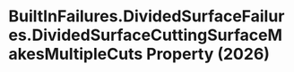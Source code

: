 # BuiltInFailures.DividedSurfaceFailures.DividedSurfaceCuttingSurfaceMakesMultipleCuts Property (2026)

﻿